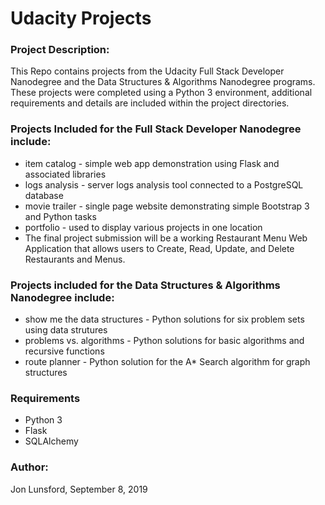 # Udacity Projects

### Project Description:
This Repo contains projects from the Udacity Full Stack Developer Nanodegree and the Data Structures & Algorithms Nanodegree programs.  These projects were completed using a Python 3 environment, additional requirements and details are included within the project directories.

### Projects Included for the Full Stack Developer Nanodegree include:
* item catalog - simple web app demonstration using Flask and associated libraries
* logs analysis - server logs analysis tool connected to a PostgreSQL database
* movie trailer - single page website demonstrating simple Bootstrap 3 and Python tasks
* portfolio - used to display various projects in one location
* The final project submission will be a working Restaurant Menu Web Application that allows users to Create, Read, Update, and Delete Restaurants and Menus.

### Projects included for the Data Structures & Algorithms Nanodegree include:
* show me the data structures - Python solutions for six problem sets using data strutures
* problems vs. algorithms - Python solutions for basic algorithms and recursive functions
* route planner - Python solution for the A* Search algorithm for graph structures

### Requirements
* Python 3
* Flask
* SQLAlchemy

### Author:
Jon Lunsford, September 8, 2019
